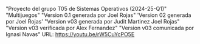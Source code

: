"Proyecto del grupo T05 de Sistemas Operativos (2024-25-Q1)" 
"Multijuegos" 
"Version 0.1 generada por Joel Rojas" 
'Version 02 generada por Joel Rojas' 
"Version v03 generada por Judit Martinez Joel Rojas"  
"Version v03 verificada por Alex Fernandez" 
"Version v03 comunicada por Ignasi Navas"
URL: https://youtu.be/rW5CuYcPO5E
